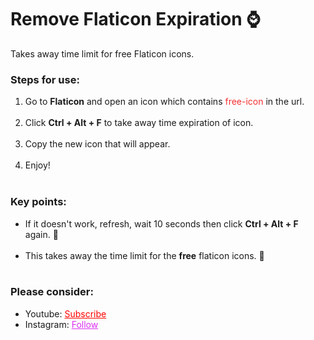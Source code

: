 # Remove Flaticon Expiration ⌚
Takes away time limit for free Flaticon icons.

<h3>Steps for use: </h3>
<ol style="margin-bottom:10px;">
<li>Go to <b>Flaticon</b> and open an icon which contains <span style="color:#f52f2f;">free-icon</span> in the url.</li><br>
<li>Click <b>Ctrl + Alt + F</b> to take away time expiration of icon.</li><br>
<li>Copy the new icon that will appear.</li><br>
<li>Enjoy!</li><br>
</ol>


<h3>Key points:</h3>
<ul style="margin-bottom:10px;">
<li>If it doesn't work, refresh, wait 10 seconds then click <b>Ctrl + Alt + F</b> again. 🔁</li><br>
<li>This takes away the time limit for the <b>free</b> flaticon icons. 💸</li><br>
</ul>

<h3>Please consider:</h3>
<ul>
<li>Youtube:  <a style="color:red;" target="_Blank" href="https://www.youtube.com/channel/UCinBnZ2BKAbCKA1w9lmFd0w">Subscribe</a></li>
<li>Instagram:  <a style="color:#dc2ef0;" target="_Blank" href="https://www.instagram.com/nyc.geahad.codes/">Follow</a></li>
</ul>
